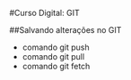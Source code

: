 #Curso Digital: GIT

##Salvando alterações no GIT
* comando git push
* comando git pull
* comando git fetch


